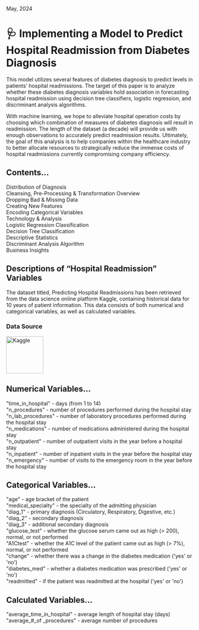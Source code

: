 May, 2024
# 🩺 Implementing a Model to Predict Hospital Readmission from Diabetes Diagnosis 
This model utilizes several features of diabetes diagnosis to predict levels in patients’ hospital readmissions. The target of this paper is to analyze whether these diabetes diagnosis variables hold association in forecasting hospital readmission using decision tree classifiers, logistic regression, and discriminant analysis algorithms.  

With machine learning, we hope to alleviate hospital operation costs by choosing which combination of measures of diabetes diagnosis will result in readmission. The length of the dataset (a decade) will provide us with enough observations to accurately predict readmission results. Ultimately, the goal of this analysis is to help companies within the healthcare industry to better allocate resources to strategically reduce the immense costs of hospital readmissions currently compromising company efficiency. 

## Contents... 
Distribution of Diagnosis  
Cleansing, Pre-Processing & Transformation Overview	  
Dropping Bad & Missing Data	  
Creating New Features	 
Encoding Categorical Variables  
Technology & Analysis  
Logistic Regression Classification  
Decision Tree Classification  
Descriptive Statistics  
Discriminant Analysis Algorithm  
Business Insights	 
 
## Descriptions of “Hospital Readmission” Variables
The dataset titled, Predicting Hospital Readmissions has been retrieved from the data science online platform Kaggle, containing historical data for 10 years of patient information. This data consists of both numerical and categorical variables, as well as calculated variables.  

### Data Source
<a href="https://www.kaggle.com/datasets/dubradave/hospital-readmissions?resource=download">
  <img src="https://upload.wikimedia.org/wikipedia/commons/7/7c/Kaggle_logo.png" alt="Kaggle" width="100" />
</a>  

## Numerical Variables…    
"time_in_hospital" - days (from 1 to 14)  
"n_procedures" - number of procedures performed during the hospital stay  
"n_lab_procedures" - number of laboratory procedures performed during the hospital stay  
"n_medications" - number of medications administered during the hospital stay  
"n_outpatient" - number of outpatient visits in the year before a hospital stay  
"n_inpatient" - number of inpatient visits in the year before the hospital stay  
"n_emergency" - number of visits to the emergency room in the year before the hospital stay  
## Categorical Variables…  
"age" - age bracket of the patient  
"medical_specialty" - the specialty of the admitting physician  
"diag_1" - primary diagnosis (Circulatory, Respiratory, Digestive, etc.)  
"diag_2" - secondary diagnosis  
"diag_3" - additional secondary diagnosis  
"glucose_test" - whether the glucose serum came out as high (> 200), normal, or not performed  
"A1Ctest" - whether the A1C level of the patient came out as high (> 7%), normal, or not performed  
"change" - whether there was a change in the diabetes medication ('yes' or 'no')  
"diabetes_med" - whether a diabetes medication was prescribed ('yes' or 'no')  
"readmitted" - if the patient was readmitted at the hospital ('yes' or 'no')  
## Calculated Variables…  
"average_time_in_hospital" - average length of hospital stay (days)  
"average_#_of _procedures" - average number of procedures 


